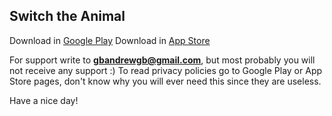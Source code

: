 ## Switch the Animal

Download in [Google Play](https://play.google.com/store/apps/details?id=com.AndreyMelnikov.SwitchtheAnimal)
Download in [App Store](https://apps.apple.com/us/app/switch-the-animal/id1552248261)

For support write to **gbandrewgb@gmail.com**, but most probably you will not receive any support :)
To read privacy policies go to Google Play or App Store pages, don't know why you will ever need this since they are useless.

Have a nice day!
